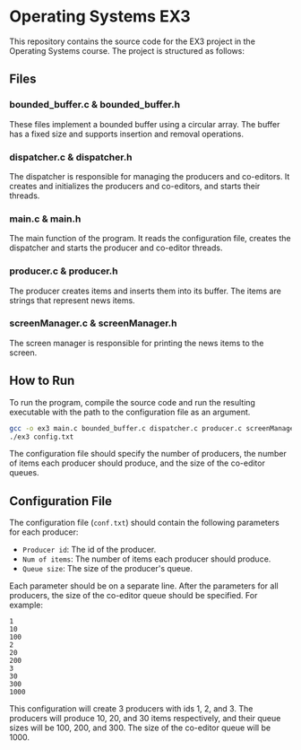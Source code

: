 # Operating Systems EX3

This repository contains the source code for the EX3 project in the Operating Systems course. The project is structured as follows:

## Files

### bounded_buffer.c & bounded_buffer.h

These files implement a bounded buffer using a circular array. The buffer has a fixed size and supports insertion and removal operations.

### dispatcher.c & dispatcher.h

The dispatcher is responsible for managing the producers and co-editors. It creates and initializes the producers and co-editors, and starts their threads.

### main.c & main.h

The main function of the program. It reads the configuration file, creates the dispatcher and starts the producer and co-editor threads.

### producer.c & producer.h

The producer creates items and inserts them into its buffer. The items are strings that represent news items.

### screenManager.c & screenManager.h

The screen manager is responsible for printing the news items to the screen.

## How to Run

To run the program, compile the source code and run the resulting executable with the path to the configuration file as an argument.

```bash
gcc -o ex3 main.c bounded_buffer.c dispatcher.c producer.c screenManager.c -lpthread
./ex3 config.txt
```

The configuration file should specify the number of producers, the number of items each producer should produce, and the size of the co-editor queues.
## Configuration File

The configuration file (`conf.txt`) should contain the following parameters for each producer:

- `Producer id`: The id of the producer.
- `Num of items`: The number of items each producer should produce.
- `Queue size`: The size of the producer's queue.

Each parameter should be on a separate line. After the parameters for all producers, the size of the co-editor queue should be specified. For example:

```
1
10
100
2
20
200
3
30
300
1000
```

This configuration will create 3 producers with ids 1, 2, and 3. The producers will produce 10, 20, and 30 items respectively, and their queue sizes will be 100, 200, and 300. The size of the co-editor queue will be 1000.
